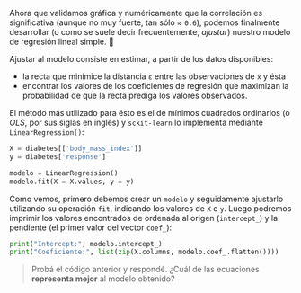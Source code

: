 Ahora que validamos gráfica y numéricamente que la correlación es significativa (aunque no muy fuerte, tan sólo ≈ `0.6`), podemos finalmente desarrollar (o como se suele decir frecuentemente, _ajustar_) nuestro modelo de regresión lineal simple. :raised_hands:  

Ajustar al modelo consiste en estimar, a partir de los datos disponibles:

 - la recta que minimice la distancia `ε` entre las observaciones de `x` y ésta
 - encontrar los valores de los coeficientes de regresión que maximizan la probabilidad de que la recta prediga los valores observados.

El método  más utilizado para ésto es el de mínimos cuadrados ordinarios (o _OLS_, por sus siglas en inglés) y `sckit-learn` lo implementa mediante `LinearRegression()`:

```python
X = diabetes[['body_mass_index']]
y = diabetes['response']

modelo = LinearRegression()
modelo.fit(X = X.values, y = y)
```

Como vemos, primero debemos crear un `modelo` y seguidamente ajustarlo utilizando su operación `fit`, indicando los valores de `X` e `y`.  Luego podremos imprimir los valores encontrados de ordenada al origen (`intercept_`) y la pendiente (el primer valor del vector `coef_`):

```python
print("Intercept:", modelo.intercept_)
print("Coeficiente:", list(zip(X.columns, modelo.coef_.flatten())))
```

> Probá el código anterior y respondé. ¿Cuál de las ecuaciones **representa mejor** al modelo obtenido?